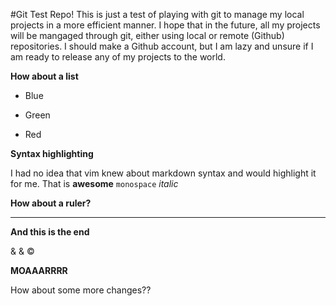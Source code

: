 #Git Test Repo!
This is just a test of playing with git to manage my local projects
in a more efficient manner. I hope that in the future, all my projects
will be mangaged through git, either using local or remote (Github) 
repositories. I should make a Github account, but I am lazy and unsure
if I am ready to release any of my projects to the world. 

**How about a list**

* Blue

* Green

* Red

**Syntax highlighting**

I had no idea that vim knew about markdown syntax and would highlight it 
for me. That is __awesome__ `monospace` *italic* 

**How about a ruler?**

*** 

**And this is the end**

&amp; &amp; &copy;

**MOAAARRRR**

How about some more changes??

